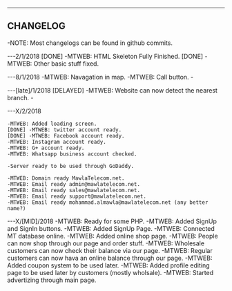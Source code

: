 -----------
CHANGELOG
-----------
-NOTE: Most changelogs can be found in github commits.

---2/1/2018
	[DONE] -MTWEB: HTML Skeleton Fully Finished.
	[DONE] -MTWEB: Other basic stuff fixed.
	
---8/1/2018
	-MTWEB: Navagation in map.
	-MTWEB: Call button.
	-
	
---[late]/1/2018
	[DELAYED] -MTWEB: Website can now detect the nearest branch.
	-
	
---X/2/2018

	-MTWEB: Added loading screen.
	[DONE] -MTWEB: twitter account ready.
	[DONE] -MTWEB: Facebook account ready.
	-MTWEB: Instagram account ready.
	-MTWEB: G+ account ready.
	-MTWEB: Whatsapp business account checked.
	
	-Server ready to be used through GoDaddy.
	
	-MTWEB: Domain ready MawlaTelecom.net.
	-MTWEB: Email ready admin@mawlatelecom.net.
	-MTWEB: Email ready sales@mawlatelecom.net.
	-MTWEB: Email ready support@mawlatelecom.net.
	-MTWEB: Email ready mohammad.almawla@mawlatelecom.net (any better name?)
	
---X/[MID]/2018
	-MTWEB: Ready for some PHP.
	-MTWEB: Added SignUp and SignIn buttons.
	-MTWEB: Added SignUp Page.
	-MTWEB: Connected MT database online.
	-MTWEB: Added online shop page.
	-MTWEB: People can now shop through our page and order stuff.
	-MTWEB: Wholesale customers can now check their balance via our page.
	-MTWEB: Regular customers can now hava an online balance through our page.
	-MTWEB: Added coupon system to be used later.
	-MTWEB: Added profile editing page to be used later by customers (mostly wholsale).
	-MTWEB: Started advertizing through main page.
	
